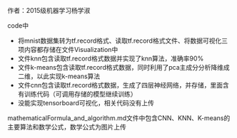 作者：2015级机器学习杨学淑

code中
- 将mnist数据集转为tf.record格式、读取tf.record格式文件、将数据可视化三项内容都存储在文件Visualization中
- 文件knn包含读取tf.record格式数据并实现了knn算法，准确率90%
- 文件k-means包含读取tf.record格式数据，同时利用了pca主成分分析降维成二维，以此实现k-means算法
- 文件cnn包含读取tf.record格式数据，生成了四层神经网络，并存储，里面含有训练代码（可调用存储的模型继续训练）
- 没能实现tensorboard可视化，相关代码没有上传

mathematicalFormula_and_algorithm.md文件中包含CNN、KNN、K-means的主要算法和数学公式，数学公式为图片上传

